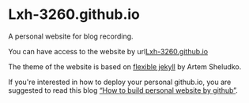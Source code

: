# Lxh-3260.github.io
A personal website for blog recording.


You can have access to the website by url[Lxh-3260.github.io](https://Lxh-3260.github.io)


The theme of the website is based on [flexible jekyll](http://jekyllthemes.org/themes/flexible-jekyll/) by Artem Sheludko.


If you're interested in how to deploy your personal github.io, you are suggested to read this blog [“How to build personal website by github”](https://lxh-3260.github.io/how-to-build-personal-website-by-github/).